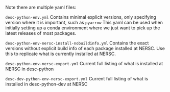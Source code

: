 
Note there are multiple yaml files: 

`desc-python-env.yml` Contains minimal explicit versions, only specifying version where it is important, such as `pyarrow`  This yaml can be used when initially setting up a conda environment where we just want to pick up the latest releases of most packages.

`desc-python-env-nersc-install-nobuildinfo.yml` Contains the exact versions without explicit build info of each package installed at NERSC. Use this to replicate what is currently installed at NERSC.

`desc-python-env-nersc-export.yml` Current full listing of what is installed at NERSC in desc-python

`desc-dev-python-env-nersc-export.yml` Current full listing of what is installed in desc-python-dev at NERSC

